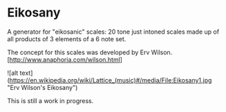 # Eikosany

A generator for "eikosanic" scales: 20 tone just intoned scales made up of all products of 3 elements of a 6 note set.

The concept for this scales was developed by Erv Wilson. [http://www.anaphoria.com/wilson.html]

![alt text] (https://en.wikipedia.org/wiki/Lattice_(music)#/media/File:Eikosany1.jpg "Erv Wilson's Eikosany")

This is still a work in progress.